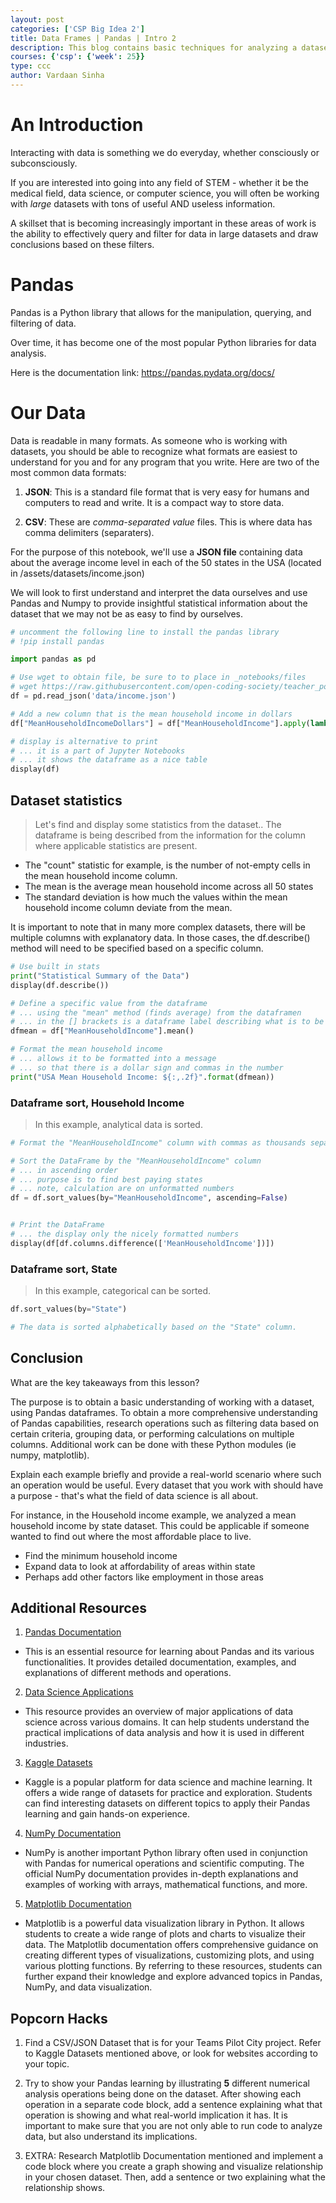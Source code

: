 ```yaml
---
layout: post
categories: ['CSP Big Idea 2']
title: Data Frames | Pandas | Intro 2
description: This blog contains basic techniques for analyzing a dataset using the Python Pandas module.  Python is a primary language for data science and is useful for backend operations like analyzing and storing data.
courses: {'csp': {'week': 25}}
type: ccc
author: Vardaan Sinha
---
```


# An Introduction

Interacting with data is something we do everyday, whether consciously or subconsciously. 

If you are interested into going into any field of STEM - whether it be the medical field, data science, or computer science, you will often be working with *large* datasets with tons of useful AND useless information. 

A skillset that is becoming increasingly important in these areas of work is the ability to effectively query and filter for data in large datasets and draw conclusions based on these filters. 

# Pandas

Pandas is a Python library that allows for the manipulation, querying, and filtering of data. 

Over time, it has become one of the most popular Python libraries for data analysis.

Here is the documentation link: https://pandas.pydata.org/docs/



# Our Data

Data is readable in many formats. As someone who is working with datasets, you should be able to recognize what formats are easiest to understand for you and for any program that you write. Here are two of the most common data formats:

1. **JSON**: This is a standard file format that is very easy for humans and computers to read and write. It is a compact way to store data.

2. **CSV**: These are *comma-separated value* files. This is where data has comma delimiters (separaters). 


For the purpose of this notebook, we'll use a **JSON file** containing data about the average income level in each of the 50 states in the USA (located in /assets/datasets/income.json)

We will look to first understand and interpret the data ourselves and use Pandas and Numpy to provide insightful statistical information about the dataset that we may not be as easy to find by ourselves.


```python
# uncomment the following line to install the pandas library
# !pip install pandas 

import pandas as pd 

# Use wget to obtain file, be sure to to place in _notebooks/files 
# wget https://raw.githubusercontent.com/open-coding-society/teacher_portfolio/main/_notebooks/files/income.json
df = pd.read_json('data/income.json')

# Add a new column that is the mean household income in dollars
df["MeanHouseholdIncomeDollars"] = df["MeanHouseholdIncome"].apply(lambda n: "${:,.2f}".format(n))

# display is alternative to print
# ... it is a part of Jupyter Notebooks
# ... it shows the dataframe as a nice table
display(df)

```

## Dataset statistics
> Let's find and display some statistics from the dataset..
The dataframe is being described from the information for the column where applicable statistics are present. 

- The "count" statistic for example, is the number of not-empty cells in the mean household income column. 
- The mean is the average mean household income across all 50 states
- The standard deviation is how much the values within the mean household income column deviate from the mean. 

It is important to note that in many more complex datasets, there will be multiple columns with explanatory data. In those cases, the df.describe() method will need to be specified based on a specific column. 


```python
# Use built in stats
print("Statistical Summary of the Data")
display(df.describe())

# Define a specific value from the dataframe
# ... using the "mean" method (finds average) from the dataframen
# ... in the [] brackets is a dataframe label describing what is to be computed
dfmean = df["MeanHouseholdIncome"].mean()

# Format the mean household income
# ... allows it to be formatted into a message
# ... so that there is a dollar sign and commas in the number
print("USA Mean Household Income: ${:,.2f}".format(dfmean))
```

### Dataframe sort, Household Income
> In this example, analytical data is sorted.


```python
# Format the "MeanHouseholdIncome" column with commas as thousands separators and a dollar sign

# Sort the DataFrame by the "MeanHouseholdIncome" column
# ... in ascending order
# ... purpose is to find best paying states
# ... note, calculation are on unformatted numbers
df = df.sort_values(by="MeanHouseholdIncome", ascending=False)


# Print the DataFrame
# ... the display only the nicely formatted numbers
display(df[df.columns.difference(['MeanHouseholdIncome'])]) 
```

### Dataframe sort, State
> In this example, categorical can be sorted.


```python
df.sort_values(by="State")

# The data is sorted alphabetically based on the "State" column.

```

## Conclusion

What are the key takeaways from this lesson?

The purpose is to obtain a basic understanding of working with a dataset, using Pandas dataframes. To obtain a more comprehensive understanding of Pandas capabilities, research operations such as filtering data based on certain criteria, grouping data, or performing calculations on multiple columns.  Additional work can be done with these Python modules (ie numpy, matplotlib). 

Explain each example briefly and provide a real-world scenario where such an operation would be useful.  Every dataset that you work with should have a purpose - that's what the field of data science is all about. 

For instance, in the Household income example, we analyzed a mean household income by state dataset. This could be applicable if someone wanted to find out where the most affordable place to live.

- Find the minimum household income 
- Expand data to look at affordability of areas within state
- Perhaps add other factors like employment in those areas


## Additional Resources
1. [Pandas Documentation](https://pandas.pydata.org/docs/)
- This is an essential resource for learning about Pandas and its various functionalities. It provides detailed documentation, examples, and explanations of different methods and operations.
2. [Data Science Applications](https://www.geeksforgeeks.org/major-applications-of-data-science/)
- This resource provides an overview of major applications of data science across various domains. It can help students understand the practical implications of data analysis and how it is used in different industries.
3. [Kaggle Datasets](https://www.kaggle.com/datasets)
- Kaggle is a popular platform for data science and machine learning. It offers a wide range of datasets for practice and exploration. Students can find interesting datasets on different topics to apply their Pandas learning and gain hands-on experience.
4. [NumPy Documentation](https://numpy.org/doc/)
- NumPy is another important Python library often used in conjunction with Pandas for numerical operations and scientific computing. The official NumPy documentation provides in-depth explanations and examples of working with arrays, mathematical functions, and more.
5. [Matplotlib Documentation](https://matplotlib.org/stable/contents.html)
- Matplotlib is a powerful data visualization library in Python. It allows students to create a wide range of plots and charts to visualize their data. The Matplotlib documentation offers comprehensive guidance on creating different types of visualizations, customizing plots, and using various plotting functions.
By referring to these resources, students can further expand their knowledge and explore advanced topics in Pandas, NumPy, and data visualization.

## Popcorn Hacks

1. Find a CSV/JSON Dataset that is for your Teams Pilot City project. Refer to Kaggle Datasets mentioned above, or look for websites according to your topic.

2. Try to show your Pandas learning by illustrating **5** different numerical analysis operations being done on the dataset. After showing each operation in a separate code block, add a sentence explaining what that operation is showing and what real-world implication it has. It is important to make sure that you are not only able to run code to analyze data, but also understand its implications.

3. EXTRA: Research Matplotlib Documentation mentioned and implement a code block where you create a graph showing and visualize relationship in your chosen dataset. Then, add a sentence or two explaining what the relationship shows.
